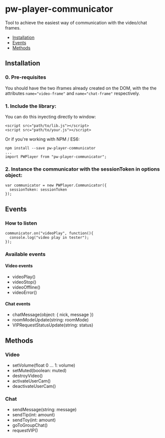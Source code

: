# pw-player-communicator

Tool to achieve the easiest way of communication with the video/chat frames.

 - [Installation](#Installation)
 - [Events](#Events)
 - [Methods](#Methods)

## Installation

### 0. Pre-requisites

You should have the two iframes already created on the DOM, with the the attributes `name="video-frame"` and `name="chat-frame"` respectively.

### 1. Include the library:

You can do this inyecting directly to window:

    <script src="path/to/lib.js"></script>
    <script src="path/to/your.js"></script>

Or if you're working with NPM / ES6:

    npm install --save pw-player-communicator
    ...
    import PWPlayer from "pw-player-communicator";


### 2. Instance the communicator with the sessionToken in options object:

    var communicator = new PWPlayer.Communicator({
      sessionToken: sessionToken
    });

## Events

### How to listen

    communicator.on("videoPlay", function(){
      console.log("video play in tester");
    });

### Available events

#### Video events

  - videoPlay()
  - videoStop()
  - videoOffline()
  - videoError()

#### Chat events

  - chatMessage(object: { nick, message })
  - roomModeUpdate(string: roomMode)
  - VIPRequestStatusUpdate(string: status)

## Methods

### Video

  - setVolume(float 0 ... 1: volume)
  - setMuted(boolean: muted)
  - destroyVideo()
  - activateUserCam()
  - deactivateUserCam()

### Chat

  - sendMessage(string: message)
  - sendTip(int: amount)
  - sendToy(int: amount)
  - goToGroupChat()
  - requestVIP()
